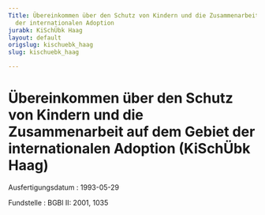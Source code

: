 ```yaml
---
Title: Übereinkommen über den Schutz von Kindern und die Zusammenarbeit auf dem Gebiet
  der internationalen Adoption
jurabk: KiSchÜbk Haag
layout: default
origslug: kischuebk_haag
slug: kischuebk_haag

---
```


# Übereinkommen über den Schutz von Kindern und die Zusammenarbeit auf dem Gebiet der internationalen Adoption (KiSchÜbk Haag)

Ausfertigungsdatum
:   1993-05-29

Fundstelle
:   BGBl II: 2001, 1035

